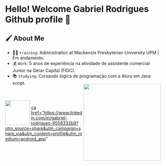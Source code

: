 # Hello! Welcome Gabriel Rodrigues Github profile 🤠

## 🖌️ **About Me**
- 👨‍🎓 `training`: Admnistration at Mackenzie Presbyterian University UPM | Em andamento.
- 💰 `Work`: 5 anos de experiência na atividade de assistente comercial Junior na Gerar Capital (FIDC).
- 📚 `studying`: Cursando lógica de programação com a Alura em Java script.

<img align="right" width="250px" style="margin-top:-20px" src="https://github.com/Rodrigues-19/Rodrigues-19/assets/167548049/397428c7-0b95-45ef-8c18-552833295bba">

</br>
</br>


 <a href="https://www.instagram.com/_rodriguess18_/">
<img align="left" width="80px" src="https://github.com/Rodrigues-19/Rodrigues-19/assets/167548049/8ef37735-e072-47df-9bcf-9524b017db56">

<a href="https://www.linkedin.com/in/gabriel-rodrigues-9558332b9?utm_source=share&utm_campaign=share_via&utm_content=profile&utm_medium=android_app"


<!--
**Rodrigues-19/Rodrigues-19** is a ✨ _special_ ✨ repository because its `README.md` (this file) appears on your GitHub profile.

Here are some ideas to get you started:

- 🔭 I’m currently working on ...
- 🌱 I’m currently learning ...
- 👯 I’m looking to collaborate on ...
- 🤔 I’m looking for help with ...
- 💬 Ask me about ...
- 📫 How to reach me: ...
- 😄 Pronouns: ...
- ⚡ Fun fact: ...
-->
